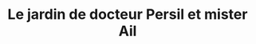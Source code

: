 ---
title: "Le jardin de docteur Persil et mister Ail"
url: /champdieu/le-jardin-de-docteur-persil-et-mister-ail/
shop: ferme
---